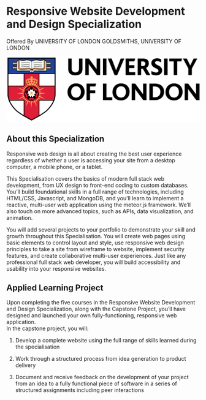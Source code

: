 # Responsive Website Development and Design Specialization
Offered By UNIVERSITY OF LONDON GOLDSMITHS, UNIVERSITY OF LONDON

![University of London](University-of-London-PNG.png)

## About this Specialization
Responsive web design is all about creating the best user experience regardless of whether a user is accessing your site from a desktop computer, a mobile phone, or a tablet. 

This Specialisation covers the basics of modern full stack web development, from UX design to front-end coding to custom databases. You’ll build foundational skills in a full range of technologies, including HTML/CSS, Javascript, and MongoDB, and you’ll learn to implement a reactive, multi-user web application using the meteor.js framework. We’ll also touch on more advanced topics, such as APIs, data visualization, and animation.

You will add several projects to your portfolio to demonstrate your skill and growth throughout this Specialisation. You will create web pages using basic elements to control layout and style, use responsive web design principles to take a site from wireframe to website, implement security features, and create collaborative multi-user experiences. Just like any professional full stack web developer, you will build accessibility and usability into your responsive websites.

## Applied Learning Project
Upon completing the five courses in the Responsive Website Development and Design Specialization, along with the Capstone Project, you’ll have designed and launched your own fully-functioning, responsive web application.                                                                                                                                                              
In the capstone project, you will:

1. Develop a complete website using the full range of skills learned during the specialisation

2. Work through a structured process from idea generation to product delivery

3. Document and receive feedback on the development of your project from an idea to a fully functional piece of software in a series of structured assignments including peer interactions
